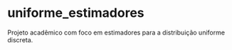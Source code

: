 # uniforme_estimadores
Projeto acadêmico com foco em estimadores para a distribuição uniforme discreta.
